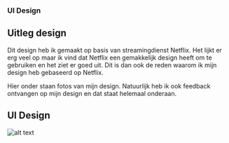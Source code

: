 ### UI Design

## Uitleg design

Dit design heb ik gemaakt op basis van streamingdienst Netflix. Het lijkt er erg veel op maar ik vind dat Netflix een gemakkelijk design heeft om te gebruiken en het ziet er goed uit. Dit is dan ook de reden waarom ik mijn design heb gebaseerd op Netflix.

Hier onder staan fotos van mijn design. Natuurlijk heb ik ook feedback ontvangen op mijn design en dat staat helemaal onderaan.



## UI Design
![alt text](https://github.com/Mjaerten/S3-IP/blob/main/IP/ui%20design/UI%20Design.gif)
